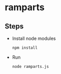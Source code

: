 ramparts
===

Steps
---

- Install node modules
  ```
  npm install
  ```

- Run
  ```
  node ramparts.js
  ```

